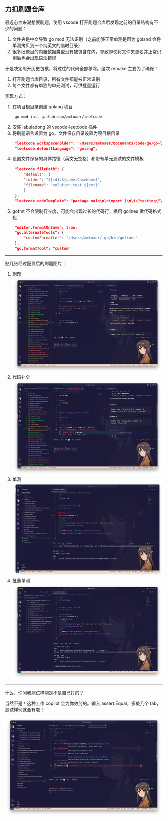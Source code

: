 ## 力扣刷题仓库

最近心血来潮想要刷题，使用 vscode 打开刷题仓库后发现之前的目录结构有不少的问题：
1. 文件夹是中文导致 go mod 无法识别（之前能够正常单测是因为 goland 会将单测拷贝到一个纯英文的临时目录）
2. 很多旧题目的内置数据类型没有被包含在内，导致即使将文件夹更名并正常识别后也会出现语法错误

于是决定甩开历史包袱，将过往的代码全部移除。这次 remake 主要为了确保：
1. 打开刷题仓库目录，所有文件都能被正常识别
2. 每个文件都有单独的单元测试，可供批量运行

实现方式：
1. 在项目根目录创建 golang 项目
   ```bash
    go mod init github.com/amtoaer/leetcode
   ```
2. 安装 labuladong 的 vscode-leetcode 插件
3. 将刷题语言设置为 go，文件保存目录设置为项目根目录
   ```json
    "leetcode.workspaceFolder": "/Users/amtoaer/Documents/code/go/go-leetcode",
    "leetcode.defaultLanguage": "golang",
   ```
4. 设置文件保存的具体路径（英文无空格）和带有单元测试的文件模板
   ```json
    "leetcode.filePath": {
        "default": {
        "folder": "${id}.${camelCaseName}",
        "filename": "solution_test.${ext}"
        }
    },
    "leetcode.codeTemplate": "package main\n\nimport (\n\t\"testing\"\n)\n\n${code}\n\nfunc Test(t *testing.T) {\n}",
   ```
5. gofmt 不会限制行长度，可能会出现过长的代码行，换用 golines 做代码格式化
   ```json
    "editor.formatOnSave": true,
    "go.alternateTools": {
        "customFormatter": "/Users/amtoaer/.go/bin/golines"
    },
    "go.formatTool": "custom"
   ```
----
贴几张经过配置后的刷题图片：
1. 刷题
![刷题](.assets/Xnip2023-07-02_10-43-51.jpg)
2. 代码补全
![代码补全](.assets/Xnip2023-07-02_10-53-29.jpg)
3. 单测
![调试单个单测](.assets/Xnip2023-07-02_10-45-23.jpg)
4. 批量单测
![批量运行单测](.assets/Xnip2023-07-02_10-46-15.jpg)
---
什么，你问我测试样例是不是自己打的？

当然不是！这种工作 copilot 会为你效劳的。输入 assert.Equal，多敲几个 tab，测试样例就全有啦！

![测试样例生成](.assets/Xnip2023-07-02_10-58-00.jpg)